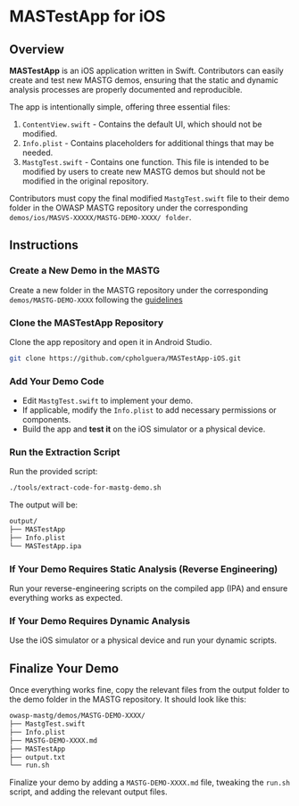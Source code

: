 # MASTestApp for iOS

## Overview

**MASTestApp** is an iOS application written in Swift. Contributors can easily create and test new MASTG demos, ensuring that the static and dynamic analysis processes are properly documented and reproducible.

The app is intentionally simple, offering three essential files:

1. `ContentView.swift` - Contains the default UI, which should not be modified.
2. `Info.plist` - Contains placeholders for additional things that may be needed.
3. `MastgTest.swift` - Contains one function. This file is intended to be modified by users to create new MASTG demos but should not be modified in the original repository.

Contributors must copy the final modified `MastgTest.swift` file to their demo folder in the OWASP MASTG repository under the corresponding `demos/ios/MASVS-XXXXX/MASTG-DEMO-XXXX/ folder`.

## Instructions

### Create a New Demo in the MASTG

Create a new folder in the MASTG repository under the corresponding `demos/MASTG-DEMO-XXXX` following the [guidelines](https://docs.google.com/document/d/1EMsVdfrDBAu0gmjWAUEs60q-fWaOmDB5oecY9d9pOlg/edit#heading=h.y294y561hx14)

### Clone the MASTestApp Repository

Clone the app repository and open it in Android Studio.

```sh
git clone https://github.com/cpholguera/MASTestApp-iOS.git
```

### Add Your Demo Code

- Edit `MastgTest.swift` to implement your demo.
- If applicable, modify the `Info.plist` to add necessary permissions or components.
- Build the app and **test it** on the iOS simulator or a physical device.

### Run the Extraction Script

Run the provided script:

```sh
./tools/extract-code-for-mastg-demo.sh
```

The output will be:

```sh
output/
├── MASTestApp
├── Info.plist
└── MASTestApp.ipa
```

### If Your Demo Requires Static Analysis (Reverse Engineering)

Run your reverse-engineering scripts on the compiled app (IPA) and ensure everything works as expected.

### If Your Demo Requires Dynamic Analysis

Use the iOS simulator or a physical device and run your dynamic scripts.

## Finalize Your Demo

Once everything works fine, copy the relevant files from the output folder to the demo folder in the MASTG repository. It should look like this:

```sh
owasp-mastg/demos/MASTG-DEMO-XXXX/
├── MastgTest.swift
├── Info.plist
├── MASTG-DEMO-XXXX.md
├── MASTestApp
├── output.txt
└── run.sh
```

Finalize your demo by adding a `MASTG-DEMO-XXXX.md` file, tweaking the `run.sh` script, and adding the relevant output files.
